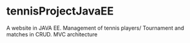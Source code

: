 # tennisProjectJavaEE

A website in JAVA EE. Management of tennis players/ Tournament and matches in CRUD. MVC architecture 
